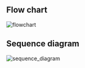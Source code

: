 ## Flow chart
![flowchart](https://user-images.githubusercontent.com/46985114/155484515-aca166fe-b8d2-4faa-a7af-83ecf14224f5.png)

## Sequence diagram
![sequence_diagram](https://user-images.githubusercontent.com/46985114/155484928-999b3f08-9b5c-4e9a-be05-b0121c178818.png)
